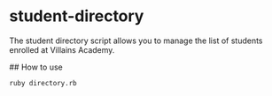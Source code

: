 # student-directory

The student directory script allows you to manage the list of students enrolled at Villains Academy.

## How to use

```shell
ruby directory.rb
```
